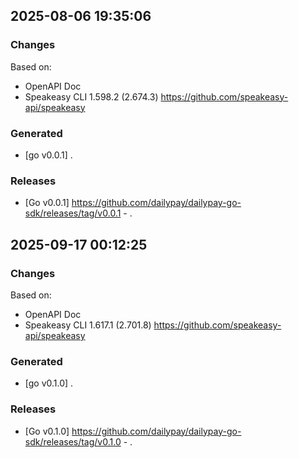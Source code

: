 

## 2025-08-06 19:35:06
### Changes
Based on:
- OpenAPI Doc  
- Speakeasy CLI 1.598.2 (2.674.3) https://github.com/speakeasy-api/speakeasy
### Generated
- [go v0.0.1] .
### Releases
- [Go v0.0.1] https://github.com/dailypay/dailypay-go-sdk/releases/tag/v0.0.1 - .

## 2025-09-17 00:12:25
### Changes
Based on:
- OpenAPI Doc  
- Speakeasy CLI 1.617.1 (2.701.8) https://github.com/speakeasy-api/speakeasy
### Generated
- [go v0.1.0] .
### Releases
- [Go v0.1.0] https://github.com/dailypay/dailypay-go-sdk/releases/tag/v0.1.0 - .